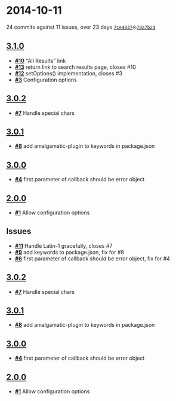 # 2014-10-11
24 commits against 11 issues, over 23 days [`7ce4037`](https://github.com/ucsf-ckm/amalgamatic-millennium/commit/7ce4037)⎆[`70a7b24`](https://github.com/ucsf-ckm/amalgamatic-millennium/commit/70a7b24)

## [**3.1.0**](https://github.com/ucsf-ckm/amalgamatic-millennium/issues?milestone=5&state=closed)
- [**#10**](https://github.com/ucsf-ckm/amalgamatic-millennium/issues/10) &quot;All Results&quot; link
- [**#13**](https://github.com/ucsf-ckm/amalgamatic-millennium/issues/13) return link to search results page, closes #10
- [**#12**](https://github.com/ucsf-ckm/amalgamatic-millennium/issues/12) setOptions() implementation, closes #3
- [**#3**](https://github.com/ucsf-ckm/amalgamatic-millennium/issues/3) Configuration options

## [**3.0.2**](https://github.com/ucsf-ckm/amalgamatic-millennium/issues?milestone=4&state=closed)
- [**#7**](https://github.com/ucsf-ckm/amalgamatic-millennium/issues/7) Handle special chars

## [**3.0.1**](https://github.com/ucsf-ckm/amalgamatic-millennium/issues?milestone=3&state=closed)
- [**#8**](https://github.com/ucsf-ckm/amalgamatic-millennium/issues/8) add amalgamatic-plugin to keywords in package.json

## [**3.0.0**](https://github.com/ucsf-ckm/amalgamatic-millennium/issues?milestone=2&state=closed)
- [**#4**](https://github.com/ucsf-ckm/amalgamatic-millennium/issues/4) first parameter of callback should be error object

## [**2.0.0**](https://github.com/ucsf-ckm/amalgamatic-millennium/issues?milestone=1&state=closed)
- [**#1**](https://github.com/ucsf-ckm/amalgamatic-millennium/issues/1) Allow configuration options


## Issues
- [**#11**](https://github.com/ucsf-ckm/amalgamatic-millennium/issues/11) Handle Latin-1 gracefully, closes #7
- [**#9**](https://github.com/ucsf-ckm/amalgamatic-millennium/issues/9) add keywords to package.json, fix for #8
- [**#6**](https://github.com/ucsf-ckm/amalgamatic-millennium/issues/6) first parameter of callback should be error object, fix for #4


## [**3.0.2**](https://github.com/ucsf-ckm/amalgamatic-millennium/issues?milestone=4&state=closed)
- [**#7**](https://github.com/ucsf-ckm/amalgamatic-millennium/issues/7) Handle special chars

## [**3.0.1**](https://github.com/ucsf-ckm/amalgamatic-millennium/issues?milestone=3&state=closed)
- [**#8**](https://github.com/ucsf-ckm/amalgamatic-millennium/issues/8) add amalgamatic-plugin to keywords in package.json

## [**3.0.0**](https://github.com/ucsf-ckm/amalgamatic-millennium/issues?milestone=2&state=closed)
- [**#4**](https://github.com/ucsf-ckm/amalgamatic-millennium/issues/4) first parameter of callback should be error object

## [**2.0.0**](https://github.com/ucsf-ckm/amalgamatic-millennium/issues?milestone=1&state=closed)
- [**#1**](https://github.com/ucsf-ckm/amalgamatic-millennium/issues/1) Allow configuration options

